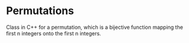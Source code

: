 # Permutations
Class in C++ for a permutation, which is a bijective function mapping the first n integers onto the first n integers.
